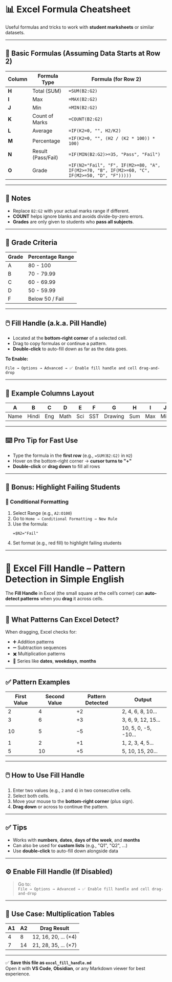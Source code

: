 # 📊 Excel Formula Cheatsheet

Useful formulas and tricks to work with **student marksheets** or similar datasets.

---

## 🧮 Basic Formulas (Assuming Data Starts at Row 2)

| Column | Formula Type     | Formula (for Row 2) |
|--------|------------------|---------------------|
| **H**  | Total (SUM)      | `=SUM(B2:G2)`       |
| **I**  | Max              | `=MAX(B2:G2)`       |
| **J**  | Min              | `=MIN(B2:G2)`       |
| **K**  | Count of Marks   | `=COUNT(B2:G2)`     |
| **L**  | Average          | `=IF(K2=0, "", H2/K2)` |
| **M**  | Percentage       | `=IF(K2=0, "", (H2 / (K2 * 100)) * 100)` |
| **N**  | Result (Pass/Fail) | `=IF(MIN(B2:G2)>=35, "Pass", "Fail")` |
| **O**  | Grade            | `=IF(N2="Fail", "F", IF(M2>=80, "A", IF(M2>=70, "B", IF(M2>=60, "C", IF(M2>=50, "D", "F")))))` |

---

## 🧠 Notes

- Replace `B2:G2` with your actual marks range if different.
- **COUNT** helps ignore blanks and avoids divide-by-zero errors.
- **Grades** are only given to students who **pass all subjects**.

---

## 🧮 Grade Criteria

| Grade | Percentage Range |
|-------|------------------|
| A     | 80 - 100         |
| B     | 70 - 79.99       |
| C     | 60 - 69.99       |
| D     | 50 - 59.99       |
| F     | Below 50 / Fail  |

---

## 🖱️ Fill Handle (a.k.a. Pill Handle)

- Located at the **bottom-right corner** of a selected cell.
- Drag to copy formulas or continue a pattern.
- **Double-click** to auto-fill down as far as the data goes.

**To Enable:**

```plaintext
File → Options → Advanced → ✅ Enable fill handle and cell drag-and-drop
```

---

## 📌 Example Columns Layout

| A      | B     | C    | D    | E     | F     | G      | H   | I   | J   | K   | L   | M   | N      | O     |
|--------|-------|------|------|-------|-------|--------|-----|-----|-----|-----|-----|-----|--------|-------|
| Name   | Hindi | Eng  | Math | Sci   | SST   | Drawing| Sum | Max | Min | Cnt | Avg | %   | Result | Grade |

---

## ⌨️ Pro Tip for Fast Use

- Type the formula in the **first row** (e.g., `=SUM(B2:G2)` in `H2`)
- Hover on the bottom-right corner → **cursor turns to "+"**
- **Double-click** or **drag down** to fill all rows

---

## 🧰 Bonus: Highlight Failing Students

### 🔴 Conditional Formatting

1. Select Range (e.g., `A2:O100`)
2. Go to `Home → Conditional Formatting → New Rule`
3. Use the formula:
   ```excel
   =$N2="Fail"
   ```
4. Set format (e.g., red fill) to highlight failing students

---

# 🔢 Excel Fill Handle – Pattern Detection in Simple English

The **Fill Handle** in Excel (the small square at the cell’s corner) can **auto-detect patterns** when you **drag** it across cells.

---

## 🧠 What Patterns Can Excel Detect?

When dragging, Excel checks for:

- ➕ Addition patterns  
- ➖ Subtraction sequences  
- ✖️ Multiplication patterns  
- 🔁 Series like **dates**, **weekdays**, **months**

---

## ✅ Pattern Examples

| First Value | Second Value | Pattern Detected | Output                   |
|-------------|---------------|------------------|---------------------------|
| 2           | 4             | +2               | 2, 4, 6, 8, 10...         |
| 3           | 6             | +3               | 3, 6, 9, 12, 15...        |
| 10          | 5             | −5               | 10, 5, 0, -5, -10...      |
| 1           | 2             | +1               | 1, 2, 3, 4, 5...          |
| 5           | 10            | +5               | 5, 10, 15, 20...          |

---

## 🖱️ How to Use Fill Handle

1. Enter two values (e.g., `2` and `4`) in two consecutive cells.
2. Select both cells.
3. Move your mouse to the **bottom-right corner** (plus sign).
4. **Drag down** or across to continue the pattern.

---

## ✅ Tips

- Works with **numbers**, **dates**, **days of the week**, and **months**
- Can also be used for **custom lists** (e.g., "Q1", "Q2", ...)
- Use **double-click** to auto-fill down alongside data

---

## ⚙️ Enable Fill Handle (If Disabled)

> Go to:  
> `File → Options → Advanced → ✅ Enable fill handle and cell drag-and-drop`

---

## 📌 Use Case: Multiplication Tables

| A1 | A2 | Drag Result            |
|----|----|------------------------|
| 4  | 8  | 12, 16, 20, ... (×4)   |
| 7  | 14 | 21, 28, 35, ... (×7)   |

---

✅ **Save this file as `excel_fill_handle.md`**  
Open it with **VS Code**, **Obsidian**, or any Markdown viewer for best experience.
